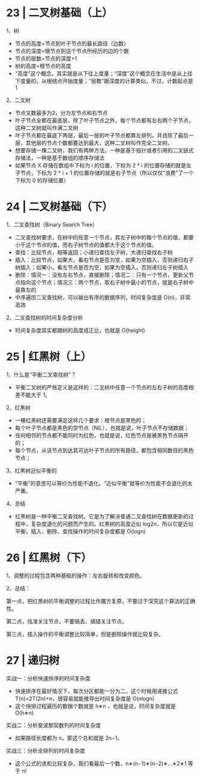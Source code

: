 # 23 | 二叉树基础（上）

1、树

- 节点的高度=节点到叶子节点的最长路径（边数）
- 节点的深度=根节点到这个节点所经历的边的个数
- 节点的层数=节点的深度+1
- 树的高度=根节点的高度
- “高度”这个概念，其实就是从下往上度量；“深度”这个概念在生活中是从上往下度量的，从根结点开始度量；“层数”跟深度的计算类似，不过，计数起点是 1

2、二叉树

- 节点叉数最多为2，分为左节点和右节点
- 叶子节点全都在最底层，除了叶子节点之外，每个节点都有左右两个子节点，这种二叉树就叫作满二叉树
- 叶子节点都在最底下两层，最后一层的叶子节点都靠左排列，并且除了最后一层，其他层的节点个数都要达到最大，这种二叉树叫作完全二叉树。
- 想要存储一棵二叉树，我们有两种方法，一种是基于指针或者引用的二叉链式存储法，一种是基于数组的顺序存储法
- 如果节点 X 存储在数组中下标为 i 的位置，下标为 2 * i 的位置存储的就是左子节点，下标为 2 * i + 1 的位置存储的就是右子节点（所以仅仅“浪费”了一个下标为 0 的存储位置）



# 24 | 二叉树基础（下）

1、二叉查找树（Binary Search Tree）

- 二叉查找树要求，在树中的任意一个节点，其左子树中的每个节点的值，都要小于这个节点的值，而右子树节点的值都大于这个节点的值。
- 查找：比较节点，相等返回；小递归查找左子树，大递归查找右子树
- 插入：比较节点，如果大，看右节点是否为空，如果为空插入，否则递归右子树插入；如果小，看左节点是否为空，如果为空插入，否则递归左子树插入
- 删除：情况一：没有左右节点，直接删除；情况二：只有一个节点，更新父节点指向这个节点；情况三：两个节点，取右子树中最小的节点，就是右子树中最靠左的
- 中序遍历二叉查找树，可以输出有序的数据序列，时间复杂度是 O(n)，非常高效

2、二叉查找树的时间复杂度分析

- 时间复杂度其实都跟树的高度成正比，也就是 O(height)



# 25 | 红黑树（上）

1、什么是“平衡二叉查找树”？

- 平衡二叉树的严格定义是这样的：二叉树中任意一个节点的左右子树的高度相差不能大于 1。

2、红黑树

- 一棵红黑树还需要满足这样几个要求：根节点是黑色的；
- 每个叶子节点都是黑色的空节点（NIL），也就是说，叶子节点不存储数据；
- 任何相邻的节点都不能同时为红色，也就是说，红色节点是被黑色节点隔开的；
- 每个节点，从该节点到达其可达叶子节点的所有路径，都包含相同数目的黑色节点；

3、红黑树近似平衡的

- “平衡”的意思可以等价为性能不退化。“近似平衡”就等价为性能不会退化的太严重。

4、总结

- 红黑树是一种平衡二叉查找树。它是为了解决普通二叉查找树在数据更新的过程中，复杂度退化的问题而产生的。红黑树的高度近似 log2n，所以它是近似平衡，插入、删除、查找操作的时间复杂度都是 O(logn)



# 26 | 红黑树（下）

1、调整的过程包含两种基础的操作：左右旋转和改变颜色。

2、总结：

第一点，把红黑树的平衡调整的过程比作魔方复原，不要过于深究这个算法的正确性。

第二点，找准关注节点，不要搞丢、搞错关注节点。

第三点，插入操作的平衡调整比较简单，但是删除操作就比较复杂。



# 27 | 递归树

实战一：分析快速排序的时间复杂度

- 快速排序在最好情况下，每次分区都能一分为二，这个时候用递推公式 T(n)=2T(2n)+n，很容易就能推导出时间复杂度是 O(nlogn)
- 这个快排过程遍历的数据个数就是 h∗n ，也就是说，时间复杂度就是 O(h∗n)

实战二：分析斐波那契数列的时间复杂度

- 如果路径长度都为 n，那这个总和就是 2n−1。

实战三：分析全排列的时间复杂度

- 这个公式的求和比较复杂，我们看最后一个数，n∗(n−1)∗(n−2)∗…∗2∗1 等于 n!





